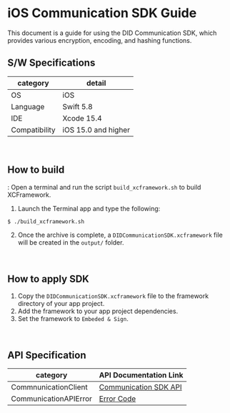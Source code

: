 # iOS Communication SDK Guide
This document is a guide for using the DID Communication SDK, which provides various encryption, encoding, and hashing functions.


## S/W Specifications
| category      | detail                    |
|---------------|---------------------------|
| OS            | iOS                       |
| Language      | Swift 5.8                 |
| IDE           | Xcode 15.4                |
| Compatibility | iOS 15.0 and higher       |

<br>

## How to build
: Open a terminal and run the script `build_xcframework.sh` to build XCFramework.
1. Launch the Terminal app and type the following:
```bash
$ ./build_xcframework.sh
```
2. Once the archive is complete, a `DIDCommunicationSDK.xcframework` file will be created in the `output/` folder.
<br>


## How to apply SDK
1. Copy the `DIDCommunicationSDK.xcframework` file to the framework directory of your app project.
2. Add the framework to your app project dependencies.
3. Set the framework to `Embeded & Sign`.

<br>

## API Specification
| category               | API Documentation Link                                                                    |
|------------------------|---------------------------------------------------------------------------------|
| CommnunicationClient   | [Communication SDK API](docs/api/did-communication-sdk-ios/Communication_ko.md) |
| CommunicationAPIError  | [Error Code](docs/api/did-communication-sdk-ios/CommunicationError.md)          |



